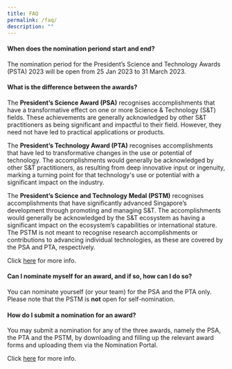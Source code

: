 ```yaml
---
title: FAQ
permalink: /faq/
description: ""
---
```

#### When does the nomination periond start and end?

The nomination period for the President’s Science and Technology Awards (PSTA) 2023 will be open from 25 Jan 2023 to 31 March 2023.

#### What is the difference between the awards?

The **President’s Science Award (PSA)** recognises accomplishments that have a transformative effect on one or more Science & Technology (S&T) fields. These achievements are generally acknowledged by other S&T practitioners as being significant and impactful to their field. However, they need not have led to practical applications or products.

The **President’s Technology Award (PTA)** recognises accomplishments that have led to transformative changes in the use or potential of technology. The accomplishments would generally be acknowledged by other S&T practitioners, as resulting from deep innovative input or ingenuity, marking a turning point for that technology's use or potential with a significant impact on the industry.

The **President’s Science and Technology Medal (PSTM)** recognises accomplishments that have significantly advanced Singapore’s development through promoting and managing S&T. The accomplishments would generally be acknowledged by the S&T ecosystem as having a significant impact on the ecosystem’s capabilities or international stature. The PSTM is not meant to recognise research accomplishments or contributions to advancing individual technologies, as these are covered by the PSA and PTA, respectively.

Click [here](https://www.psta.gov.sg/about/awards/) for more info.

#### Can I nominate myself for an award, and if so, how can I do so?

You can nominate yourself (or your team) for the PSA and the PTA only. Please note that the PSTM is **not** open for self-nomination.

#### How do I submit a nomination for an award?

You may submit a nomination for any of the three awards, namely the PSA, the PTA and the PSTM, by downloading and filling up the relevant award forms and uploading them via the Nomination Portal.

Click [here](https://www.psta.gov.sg/Nominate/) for more info.
